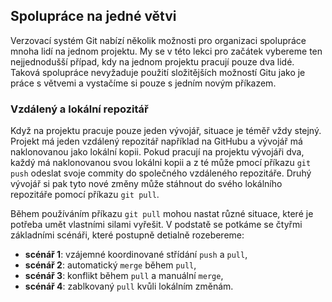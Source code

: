 ## Spolupráce na jedné větvi

Verzovací systém Git nabízí několik možnosti pro organizaci spolupráce mnoha lidí na jednom projektu. My se v této lekci pro začátek vybereme ten nejjednodušší případ, kdy na jednom projektu pracují pouze dva lidé. Taková spolupráce nevyžaduje použití složitějších možností Gitu jako je práce s větvemi a vystačíme si pouze s jedním novým příkazem.

### Vzdálený a lokální repozitář

Když na projektu pracuje pouze jeden vývojář, situace je téměř vždy stejný. Projekt má jeden vzdálený repozitář například na GitHubu a vývojář má naklonovanou jako lokální kopii. Pokud pracují na projektu vývojáři dva, každý má naklonovanou svou lokálni kopii a z té může pmocí příkazu `git push` odeslat svoje commity do společného vzdáleného repozitáře. Druhý vývojář si pak tyto nové změny může stáhnout do svého lokálního repozitáře pomocí příkazu `git pull`.

Během používáním příkazu `git pull` mohou nastat různé situace, které je potřeba umět vlastními silami vyřešit. V podstatě se potkáme se čtyřmi základními scénáři, které postupně detialně rozebereme:

- **scénář 1**: vzájemné koordinované střídání `push` a `pull`,
- **scénář 2**: automatický `merge` během `pull`,
- **scénář 3**: konflikt během `pull` a manuální `merge`,
- **scénář 4**: zablkovaný `pull` kvůli lokálním změnám.
